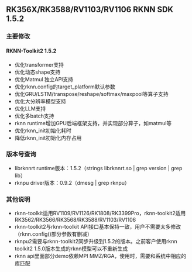 ## RK356X/RK3588/RV1103/RV1106 RKNN SDK 1.5.2

### 主要修改

#### RKNN-Toolkit2 1.5.2

- 优化transformer支持
- 优化动态shape支持
- 优化Matmul 独立API支持
- 优化rknn.config的target_platform默认参数
- 优化GRU/LSTM/transpose/reshape/softmax/maxpool等算子支持
- 优化大分辨率模型支持
- 优化LLM支持
- 优化多batch支持
- rknn runtime增加GPU后端框架支持，并实现部分算子，如matmul等
- 优化rknn_init初始化耗时
- 降低rknn_init初始化内存占用

###  版本号查询

- librknnrt runtime版本：1.5.2（strings librknnrt.so | grep version | grep lib）
- rknpu driver版本：0.9.2（dmesg | grep rknpu）

### 其他说明

- rknn-toolkit适用RV1109/RV1126/RK1808/RK3399Pro，rknn-toolkit2适用RK3562/RK3566/RK3568/RK3588/RV1103/RV1106
- rknn-toolkit2与rknn-toolkit API接口基本保持一致，用户不需要太多修改（rknn.config()部分参数有删减）
- rknpu2需要与rknn-toolkit2同步升级到1.5.2的版本。之前客户使用rknn toolkit2 1.5.0版本生成的rknn模型可以不重新生成
- rknn api里面部分demo依赖MPI MMZ/RGA，使用时，需要和系统中相应的库匹配   

